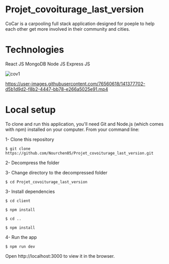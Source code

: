 # Projet_covoiturage_last_version

CoCar is a carpooling full stack application designed for poeple to help each other get more involved in their community and cities.

# Technologies

React JS    MongoDB     Node JS     Express JS


![cov1](https://user-images.githubusercontent.com/76560618/141376277-1a97a5a0-97ac-45e1-af1e-edd2b42d2582.png)



https://user-images.githubusercontent.com/76560618/141377702-d5b1d9d2-f8b2-4447-bb78-e266a5025e91.mp4


# Local setup
To clone and run this application, you'll need Git and Node.js (which comes with npm) installed on your computer. From your command line:

1- Clone this repository

    $ git clone https://github.com/Nourchen05/Projet_covoiturage_last_version.git

2- Decompress the folder 

3- Change directory to the decompressed folder

    $ cd Projet_covoiturage_last_version

3- Install dependencies

    $ cd client
    
    $ npm install
    
    $ cd ..
    
    $ npm install
    

4- Run the app

    $ npm run dev

Open http://localhost:3000 to view it in the browser.
